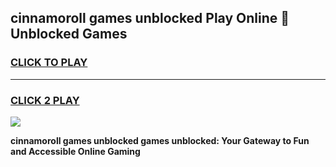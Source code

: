 
## cinnamoroll games unblocked Play Online 👋 Unblocked Games
<h3>
<a href="https://premium.freeplayer.one?title=cinnamoroll_games_unblocked&ref=19F">CLICK TO PLAY</a></h3>
<hr>

<h3>
<a href="https://premium.freeplayer.one?title=cinnamoroll_games_unblocked&ref=19F">CLICK 2 PLAY</a>
  
</h3>

<a href="https://premium.freeplayer.one?title=cinnamoroll_games_unblocked&ref=19F"><img src="https://clearcache.store/games.png"></a>


**cinnamoroll games unblocked games unblocked: Your Gateway to Fun and Accessible Online Gaming**
